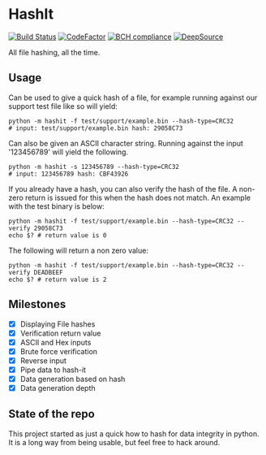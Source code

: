 # HashIt

[![Build Status](https://travis-ci.org/art-of-dom/hash-it.svg?branch=master)](https://travis-ci.org/art-of-dom/hash-it)
[![CodeFactor](https://www.codefactor.io/repository/github/art-of-dom/hash-it/badge)](https://www.codefactor.io/repository/github/art-of-dom/hash-it)
[![BCH compliance](https://bettercodehub.com/edge/badge/art-of-dom/hash-it?branch=master)](https://bettercodehub.com/)
[![DeepSource](https://static.deepsource.io/deepsource-badge-light.svg)](https://deepsource.io/gh/art-of-dom/hash-it/?ref=repository-badge)

All file hashing, all the time.

## Usage

Can be used to give a quick hash of a file, for example running against our
support test file like so will yield:

```shell
python -m hashit -f test/support/example.bin --hash-type=CRC32
# input: test/support/example.bin hash: 29058C73
```

Can also be given an ASCII character string. Running against the input
'123456789' will yield the following.

```shell
python -m hashit -s 123456789 --hash-type=CRC32
# input: 123456789 hash: CBF43926
```

If you already have a hash, you can also verify the hash of the file. A
non-zero return is issued for this when the hash does not match. An example
with the test binary is below:

```shell
python -m hashit -f test/support/example.bin --hash-type=CRC32 --verify 29058C73
echo $? # return value is 0
```

The following will return a non zero value:

```shell
python -m hashit -f test/support/example.bin --hash-type=CRC32 --verify DEADBEEF
echo $? # return value is 2
```

## Milestones

- [x] Displaying File hashes
- [x] Verification return value
- [x] ASCII and Hex inputs
- [x] Brute force verification
- [x] Reverse input
- [x] Pipe data to hash-it
- [x] Data generation based on hash
- [x] Data generation depth

## State of the repo

This project started as just a quick how to hash for data integrity in python.
It is a long way from being usable, but feel free to hack around.
